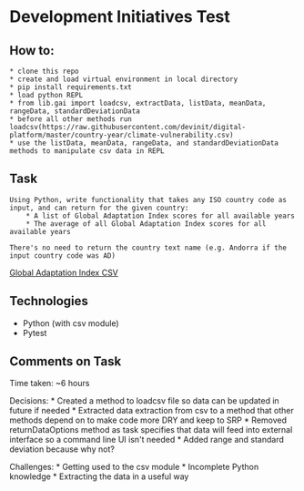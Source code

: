 # Development Initiatives Test

## How to:
	* clone this repo
	* create and load virtual environment in local directory
	* pip install requirements.txt
	* load python REPL
	* from lib.gai import loadcsv, extractData, listData, meanData, rangeData, standardDeviationData
	* before all other methods run loadcsv(https://raw.githubusercontent.com/devinit/digital-platform/master/country-year/climate-vulnerability.csv)
	* use the listData, meanData, rangeData, and standardDeviationData methods to manipulate csv data in REPL

## Task

```
Using Python, write functionality that takes any ISO country code as input, and can return for the given country:
	* A list of Global Adaptation Index scores for all available years
	* The average of all Global Adaptation Index scores for all available years

There's no need to return the country text name (e.g. Andorra if the input country code was AD)
```

[Global Adaptation Index CSV](https://github.com/devinit/digital-platform/blob/master/country-year/climate-vulnerability.csv "GAI CSV")

## Technologies

* Python (with csv module)
* Pytest

## Comments on Task

Time taken: ~6 hours

Decisions:
	* Created a method to loadcsv file so data can be updated in future if needed
	* Extracted data extraction from csv to a method that other methods depend on to make code more DRY and keep to SRP
	* Removed returnDataOptions method as task specifies that data will feed into external interface so a command line UI isn't needed
	* Added range and standard deviation because why not?


Challenges:
	* Getting used to the csv module
	* Incomplete Python knowledge
	* Extracting the data in a useful way
